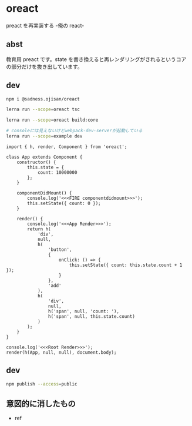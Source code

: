 # oreact

preact を再実装する -俺の react-

## abst

教育用 preact です。state を書き換えると再レンダリングがされるというコアの部分だけを抜き出しています。

## dev

```sh
npm i @sadness.ojisan/oreact

lerna run --scope=oreact tsc

lerna run --scope=oreact build:core
```

```sh
# consoleには見えないけどwebpack-dev-serverが起動している
lerna run --scope=example dev
```

```tsx
import { h, render, Component } from 'oreact';

class App extends Component {
	constructor() {
		this.state = {
			count: 10000000
		};
	}

	componentDidMount() {
		console.log('<<<FIRE componentdidmount>>>');
		this.setState({ count: 0 });
	}

	render() {
		console.log('<<<App Render>>>');
		return h(
			'div',
			null,
			h(
				'button',
				{
					onClick: () => {
						this.setState({ count: this.state.count + 1 });
					}
				},
				'add'
			),
			h(
				'div',
				null,
				h('span', null, 'count: '),
				h('span', null, this.state.count)
			)
		);
	}
}

console.log('<<<Root Render>>>');
render(h(App, null, null), document.body);
```

## dev

```sh
npm publish --access=public
```

## 意図的に消したもの

- ref

